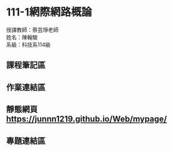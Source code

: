 # 111-1網際網路概論
授課教師：蔡芸琤老師  
姓名：陳翰駿  
系級：科技系114級  
## 課程筆記區  
## 作業連結區
## 靜態網頁 https://junnn1219.github.io/Web/mypage/
## 專題連結區
